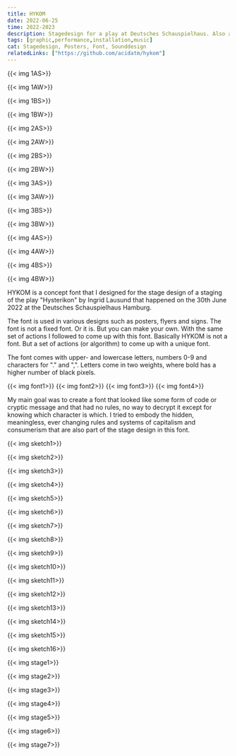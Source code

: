 ```yaml
---
title: HYKOM
date: 2022-06-25
time: 2022-2023
description: Stagedesign for a play at Deutsches Schauspielhaus. Also a series of posters I made to advertise the fictitious super market chain HYKOM. And a generative font I used for various things.
tags: [graphic,performance,installation,music]
cat: Stagedesign, Posters, Font, Sounddesign
relatedLinks: ["https://github.com/acidatm/hykom"]
---
```


{{< img 1AS>}}

{{< img 1AW>}}

{{< img 1BS>}}

{{< img 1BW>}}

{{< img 2AS>}}

{{< img 2AW>}}

{{< img 2BS>}}

{{< img 2BW>}}

{{< img 3AS>}}

{{< img 3AW>}}

{{< img 3BS>}}

{{< img 3BW>}}

{{< img 4AS>}}

{{< img 4AW>}}

{{< img 4BS>}}

{{< img 4BW>}}

HYKOM is a concept font that I designed for the stage design of a staging of the play "Hysterikon" by Ingrid Lausund that happened on the 30th June 2022 at the Deutsches Schauspielhaus Hamburg.

The font is used in various designs such as posters, flyers and signs. The font is not a fixed font. Or it is. But you can make your own. With the same set of actions I followed to come up with this font. Basically HYKOM is not a font. But a set of actions (or algorithm) to come up with a unique font.

The font comes with upper- and lowercase letters, numbers 0-9 and characters for "." and ",". Letters come in two weights, where bold has a higher number of black pixels.

{{< img font1>}}
{{< img font2>}}
{{< img font3>}}
{{< img font4>}}

My main goal was to create a font that looked like some form of code or cryptic message and that had no rules, no way to decrypt it except for knowing which character is which. I tried to embody the hidden, meaningless, ever changing rules and systems of capitalism and consumerism that are also part of the stage design in this font.

{{< img sketch1>}}

{{< img sketch2>}}

{{< img sketch3>}}

{{< img sketch4>}}

{{< img sketch5>}}

{{< img sketch6>}}

{{< img sketch7>}}

{{< img sketch8>}}

{{< img sketch9>}}

{{< img sketch10>}}

{{< img sketch11>}}

{{< img sketch12>}}

{{< img sketch13>}}

{{< img sketch14>}}

{{< img sketch15>}}

{{< img sketch16>}}

{{< img stage1>}}

{{< img stage2>}}

{{< img stage3>}}

{{< img stage4>}}

{{< img stage5>}}

{{< img stage6>}}

{{< img stage7>}}
